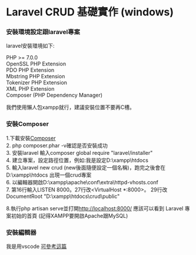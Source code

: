 # Laravel CRUD 基礎實作 (windows)

### 安裝環境設定跟laravel專案

laravel安裝環境如下:

PHP >= 7.0.0<br>
OpenSSL PHP Extension<br>
PDO PHP Extension<br>
Mbstring PHP Extension<br>
Tokenizer PHP Extension<br>
XML PHP Extension<br>
Composer (PHP Dependency Manager)<br>

我們使用懶人包xampp就行，建議安裝位置不要再C槽。<br>

### 安裝Composer<br>
1.下載安裝[Composer](https://getcomposer.org/download/)<br>
2. php composer.phar -v確認是否安裝成功<br>
3. 安裝laravel  輸入composer global require "laravel/installer"<br>
4. 建立專案，設定路徑位置，例如:我是設定D:\xampp\htdocs<br>
5. 輸入laravel new crud (new後面隨便設定一個名稱)，跑完之後會在D:\xampp\htdocs 出現一個crud專案<br>
6. 以編輯器開啟D:\xampp\apache\conf\extra\httpd-vhosts.conf<br>
7. 第16行輸入LISTEN 8000。27行改<VirtualHost *:8000>。 
       29行改DocumentRoot "D:\xampp\htdocs\crud\public"<br>
       
8.執行php artisan serve並打開<http://localhost:8000/> 應該可以看到 Laravel 專案初始的首頁 (記得XAMPP要開啟Apache跟MySQL)<br>

### 安裝編輯器
我是用vscode  [可參考這篇](https://dometi.com.tw/blog/laravel-beginner-04)



